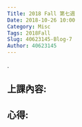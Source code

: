 ```yaml
---
Title: 2018 Fall 第七週
Date: 2018-10-26 10:00
Category: Misc
Tags: 2018Fall
Slug: 40623145-Blog-7
Author: 40623145
---
```


.

<!-- PELICAN_END_SUMMARY -->

上課內容:
----




心得:
----


